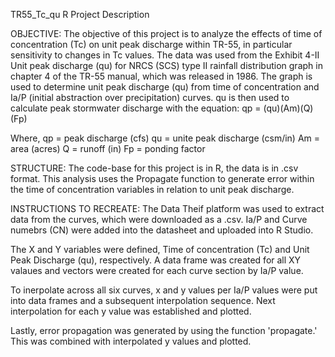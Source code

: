 TR55_Tc_qu R Project Description

OBJECTIVE:
The objective of this project is to analyze the effects of time of concentration (Tc) on unit peak discharge within TR-55, in particular sensitivity to changes in Tc values. The data was used from the Exhibit 4-II Unit peak discharge (qu) for NRCS (SCS) type II rainfall distribution graph in chapter 4 of the TR-55 manual, which was released in 1986. The graph is used to determine unit peak discharge (qu) from time of concentration and Ia/P (initial abstraction over precipitation) curves. qu is then used to calculate peak stormwater discharge with the equation: qp = (qu)(Am)(Q)(Fp) 

Where,
qp = peak discharge (cfs)
qu = unite peak discharge (csm/in)
Am = area (acres)
Q = runoff (in)
Fp = ponding factor 

STRUCTURE:
The code-base for this project is in R, the data is in .csv format. This analysis uses the Propagate function to generate error within the time of concentration variables in relation to unit peak discharge. 

INSTRUCTIONS TO RECREATE:
The Data Theif platform was used to extract data from the curves, which were downloaded as a .csv. Ia/P and Curve numebrs (CN) were added into the datasheet and uploaded into R Studio. 

The X and Y variables were defined, Time of concentration (Tc) and Unit Peak Discharge (qu), respectively. A data frame was created for all XY valaues and vectors were created for each curve section by Ia/P value.

To inerpolate across all six curves, x and y values per Ia/P values were put into data frames and a subsequent interpolation sequence. Next interpolation for each y value was established and plotted. 

Lastly, error propagation was generated by using the function 'propagate.' This was combined with interpolated y values and plotted. 
